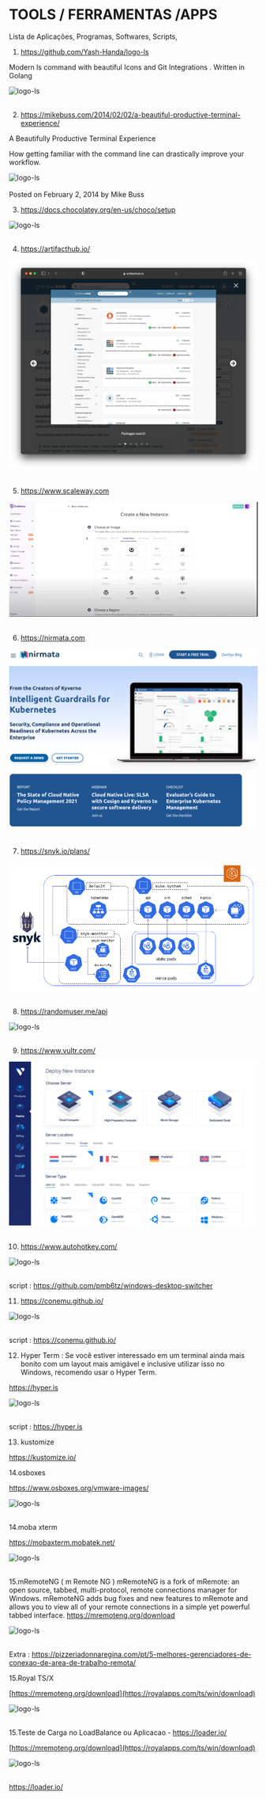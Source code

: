 # TOOLS / FERRAMENTAS /APPS
Lista de Aplicações, Programas, Softwares, Scripts, 


1. https://github.com/Yash-Handa/logo-ls

Modern ls command with beautiful Icons and Git Integrations . Written in Golang

<div>
  <span align="center">
  <img alt="logo-ls" title="logo-ls" src="https://raw.githubusercontent.com/Yash-Handa/logo-ls/master/.github/images/ls.png">
    </span>
</div><br>

2. https://mikebuss.com/2014/02/02/a-beautiful-productive-terminal-experience/

A Beautifully Productive Terminal Experience

How getting familiar with the command line can drastically improve your workflow.
<div>
  <span align="center">
    <img alt="logo-ls" title="logo-ls" src="https://d1dtl6c2x4cczo.cloudfront.net/assets/images/posts/a-beautiful-productive-terminal-experience/cover.png">
   </span>
</div><br>
Posted on February 2, 2014 by Mike Buss


3. https://docs.chocolatey.org/en-us/choco/setup
  
  <div>
  <span align="center">
  <img alt="logo-ls" title="logo-ls" src="https://chocolatey.org/assets/images/global-shared/logo-square.svg">
    </span>
</div><br>

4. https://artifacthub.io/
<div>
  <span align="center">
  <img alt="logo-ls" title="logo-ls" src="https://github.com/lourranio/tools/blob/75163aad231cf017f8279ae07d0f6e10b3e173ef/img/display.png">
    </span>
</div><br>

5. https://www.scaleway.com
<div>
  <span align="center">
  <img alt="logo-ls" title="logo-ls" src="https://github.com/lourranio/tools/blob/6b162ba182fa59f73db38d4d4e5a30e830824ac5/img/scaleway.PNG">
    </span>
</div><br>

6. https://nirmata.com
<div>
  <span align="center">
  <img alt="logo-ls" title="logo-ls" src="https://github.com/lourranio/tools/blob/a8e3a6111bc64af53952e834cb4ead54cd7d3acc/img/nirmata.png">
    </span>
</div><br>

7. https://snyk.io/plans/
<div>
  <span align="center">
  <img alt="logo-ls" title="logo-ls" src="https://github.com/lourranio/tools/blob/c811d5f8003765058f9e19b42bea4c7a5eb2016f/img/snyk.png">
    </span>
</div><br>

8. https://randomuser.me/api
<div>
  <span align="center">
  <img alt="logo-ls" title="logo-ls" src="https://miro.medium.com/max/1400/1*EEn-tB8M38krdKQuuTR-9Q.png">
    </span>
</div><br>

9. https://www.vultr.com/
<div>
  <span align="center">
  <img alt="logo-ls" title="logo-ls" src="https://github.com/lourranio/tools/blob/40662d866d4f9b97702a413206594f593eb263b3/img/vultr.png">
    </span>
</div><br>

10. https://www.autohotkey.com/
<div>
  <span align="center">
  <img alt="logo-ls" title="logo-ls" src="https://www.wikihow.com/images/thumb/4/40/9830772-1.jpg/v4-728px-9830772-1.jpg.webp">
    </span>
</div><br>

script : https://github.com/pmb6tz/windows-desktop-switcher


11. https://conemu.github.io/
<div>
  <span align="center">
  <img alt="logo-ls" title="logo-ls" src="https://conemu.github.io/img/ConEmu-Maximus5.png">
    </span>
</div><br>

script : https://conemu.github.io/

12. Hyper Term : Se você estiver interessado em um terminal ainda mais bonito com um layout mais amigável e inclusive utilizar isso no Windows, recomendo usar o Hyper Term.

https://hyper.is
<div>
  <span align="center">
  <img alt="logo-ls" title="logo-ls" src="https://hyper.is/_next/image?url=%2Fstore%2Fverminal.png&w=1920&q=75">
    </span>
</div><br>

script : https://hyper.is

13. kustomize

https://kustomize.io/

14.osboxes

https://www.osboxes.org/vmware-images/
<div>
  <span align="center">
  <img alt="logo-ls" title="logo-ls" src="https://www.osboxes.org/wp-content/uploads/2020/05/slide-vb-ok.jpg">
    </span>
</div><br>

14.moba xterm

https://mobaxterm.mobatek.net/
<div>
  <span align="center">
  <img alt="logo-ls" title="logo-ls" src="https://mobaxterm.mobatek.net/img/moba/features/feature-terminal.png">
    </span>
</div><br>

15.mRemoteNG ( m Remote NG  ) 
mRemoteNG is a fork of mRemote: an open source, tabbed, multi-protocol, remote connections manager for Windows. mRemoteNG adds bug fixes and new features to mRemote and allows you to view all of your remote connections in a simple yet powerful tabbed interface.
https://mremoteng.org/download
<div>
  <span align="center">
  <img alt="logo-ls" title="logo-ls" src="https://mremoteng.org/images/lightbox.png">
    </span>
</div><br>

Extra : https://pizzeriadonnaregina.com/pt/5-melhores-gerenciadores-de-conexao-de-area-de-trabalho-remota/

15.Royal TS/X

[https://mremoteng.org/download](https://royalapps.com/ts/win/download)

<div>
  <span align="center">
  <img alt="logo-ls" title="logo-ls" src="https://activedirectorypro.com/wp-content/uploads/2018/04/royalTS.jpg">
    </span>
</div><br>

15.Teste de Carga no LoadBalance ou Aplicacao - https://loader.io/

[https://mremoteng.org/download](https://royalapps.com/ts/win/download)

<div>
  <span align="center">
  <img alt="logo-ls" title="logo-ls" src="https://loader.io/assets/marketing/gtaphs-illustration@2x-7e645bbfabc6b183cf1e59efb044c0e2741cfd03141f7cfda6356409e6292b69.png">
    </span>
</div><br>


https://loader.io/
